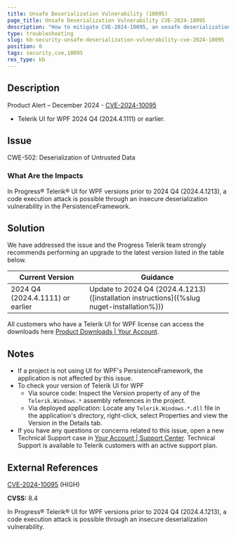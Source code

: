```yaml
---
title: Unsafe Deserialization Vulnerability (10095)
page_title: Unsafe Deserialization Vulnerability CVE-2024-10095
description: "How to mitigate CVE-2024-10095, an unsafe deserialization vulnerability."
type: troubleshooting
slug: kb-security-unsafe-deserialization-vulnerability-cve-2024-10095
position: 0
tags: security,cve,10095
res_type: kb
---
```


## Description

Product Alert – December 2024 - [CVE-2024-10095](https://www.cve.org/CVERecord?id=CVE-2024-10095)

- Telerik UI for WPF 2024 Q4 (2024.4.1111) or earlier.

## Issue

CWE-502: Deserialization of Untrusted Data

### What Are the Impacts

In Progress® Telerik® UI for WPF versions prior to 2024 Q4 (2024.4.1213), a code execution attack is possible through an insecure deserialization vulnerability in the PersistenceFramework.

## Solution

We have addressed the issue and the Progress Telerik team strongly recommends performing an upgrade to the latest version listed in the table below.

| Current Version | Guidance |
|-----------------|----------|
| 2024 Q4 (2024.4.1111) or earlier | Update to 2024 Q4 (2024.4.1213) ([installation instructions]({%slug nuget-installation%})) |

All customers who have a Telerik UI for WPF license can access the downloads here [Product Downloads | Your Account](https://www.telerik.com/account/downloads/product-download?product=RCWPF).

## Notes

- If a project is not using UI for WPF's PersistenceFramework, the application is not affected by this issue.
- To check your version of Telerik UI for WPF
  - Via source code: Inspect the Version property of any of the `Telerik.Windows.*` assembly references in the project.
  - Via deployed application: Locate any `Telerik.Windows.*.dll` file in the application's directory, right-click, select Properties and view the Version in the Details tab.
- If you have any questions or concerns related to this issue, open a new Technical Support case in [Your Account | Support Center](https://www.telerik.com/account/support-center/contact-us/). Technical Support is available to Telerik customers with an active support plan.

## External References

[CVE-2024-10095](https://www.cve.org/CVERecord?id=CVE-2024-10095) (HIGH)

**CVSS:** 8.4

In Progress® Telerik® UI for WPF versions prior to 2024 Q4 (2024.4.1213), a code execution attack is possible through an insecure deserialization vulnerability.
